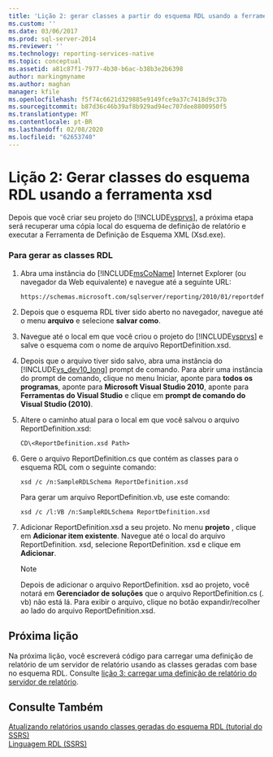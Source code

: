 ```yaml
---
title: 'Lição 2: gerar classes a partir do esquema RDL usando a ferramenta xsd | Microsoft Docs'
ms.custom: ''
ms.date: 03/06/2017
ms.prod: sql-server-2014
ms.reviewer: ''
ms.technology: reporting-services-native
ms.topic: conceptual
ms.assetid: a81c87f1-7977-4b30-b6ac-b38b3e2b6398
author: markingmyname
ms.author: maghan
manager: kfile
ms.openlocfilehash: f5f74c6621d329885e9149fce9a37c7418d9c37b
ms.sourcegitcommit: b87d36c46b39af8b929ad94ec707dee8800950f5
ms.translationtype: MT
ms.contentlocale: pt-BR
ms.lasthandoff: 02/08/2020
ms.locfileid: "62653740"
---
```

# <a name="lesson-2-generate-classes-from-the-rdl-schema-using-the-xsd-tool"></a>Lição 2: Gerar classes do esquema RDL usando a ferramenta xsd
  Depois que você criar seu projeto do [!INCLUDE[vsprvs](../includes/vsprvs-md.md)], a próxima etapa será recuperar uma cópia local do esquema de definição de relatório e executar a Ferramenta de Definição de Esquema XML (Xsd.exe).  
  
### <a name="to-generate-the-rdl-classes"></a>Para gerar as classes RDL  
  
1.  Abra uma instância do [!INCLUDE[msCoName](../includes/msconame-md.md)] Internet Explorer (ou navegador da Web equivalente) e navegue até a seguinte URL:  
  
    ```  
    https://schemas.microsoft.com/sqlserver/reporting/2010/01/reportdefinition/ReportDefinition.xsd  
    ```  
  
2.  Depois que o esquema RDL tiver sido aberto no navegador, navegue até o menu **arquivo** e selecione **salvar como**.  
  
3.  Navegue até o local em que você criou o projeto do [!INCLUDE[vsprvs](../includes/vsprvs-md.md)] e salve o esquema com o nome de arquivo ReportDefinition.xsd.  
  
4.  Depois que o arquivo tiver sido salvo, abra uma instância do [!INCLUDE[vs_dev10_long](../includes/vs-dev10-long-md.md)] prompt de comando. Para abrir uma instância do prompt de comando, clique no menu Iniciar, aponte para **todos os programas**, aponte para **Microsoft Visual Studio 2010**, aponte para **Ferramentas do Visual Studio** e clique em **prompt de comando do Visual Studio (2010)**.  
  
5.  Altere o caminho atual para o local em que você salvou o arquivo ReportDefinition.xsd:  
  
     `CD\<ReportDefinition.xsd Path>`  
  
6.  Gere o arquivo ReportDefinition.cs que contém as classes para o esquema RDL com o seguinte comando:  
  
     `xsd /c /n:SampleRDLSchema ReportDefinition.xsd`  
  
     Para gerar um arquivo ReportDefinition.vb, use este comando:  
  
     `xsd /c /l:VB /n:SampleRDLSchema ReportDefinition.xsd`  
  
7.  Adicionar ReportDefinition.xsd a seu projeto. No menu **projeto** , clique em **Adicionar item existente**. Navegue até o local do arquivo ReportDefinition. xsd, selecione ReportDefinition. xsd e clique em **Adicionar**.  
  
    > [!NOTE]  
    >  Depois de adicionar o arquivo ReportDefinition. xsd ao projeto, você notará em **Gerenciador de soluções** que o arquivo ReportDefinition.cs (. vb) não está lá. Para exibir o arquivo, clique no botão expandir/recolher ao lado do arquivo ReportDefinition.xsd.  
  
## <a name="next-lesson"></a>Próxima lição  
 Na próxima lição, você escreverá código para carregar uma definição de relatório de um servidor de relatório usando as classes geradas com base no esquema RDL. Consulte [lição 3: carregar uma definição de relatório do servidor de relatório](../../2014/tutorials/lesson-3-load-a-report-definition-from-the-report-server.md).  
  
## <a name="see-also"></a>Consulte Também  
 [Atualizando relatórios usando classes geradas do esquema RDL &#40;tutorial do SSRS&#41;](../../2014/tutorials/updating-reports-using-classes-generated-from-the-rdl-schema-ssrs-tutorial.md)   
 [Linguagem RDL &#40;SSRS&#41;](../reporting-services/reports/report-definition-language-ssrs.md)  
  
  
